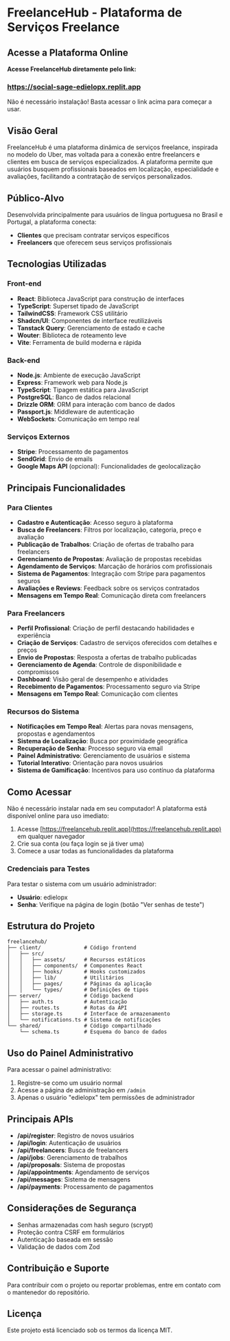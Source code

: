 # FreelanceHub - Plataforma de Serviços Freelance

## Acesse a Plataforma Online

**Acesse FreelanceHub diretamente pelo link:**
### https://social-sage-edielopx.replit.app

Não é necessário instalação! Basta acessar o link acima para começar a usar.

## Visão Geral

FreelanceHub é uma plataforma dinâmica de serviços freelance, inspirada no modelo do Uber, mas voltada para a conexão entre freelancers e clientes em busca de serviços especializados. A plataforma permite que usuários busquem profissionais baseados em localização, especialidade e avaliações, facilitando a contratação de serviços personalizados.

## Público-Alvo

Desenvolvida principalmente para usuários de língua portuguesa no Brasil e Portugal, a plataforma conecta:
- **Clientes** que precisam contratar serviços específicos
- **Freelancers** que oferecem seus serviços profissionais

## Tecnologias Utilizadas

### Front-end
- **React**: Biblioteca JavaScript para construção de interfaces
- **TypeScript**: Superset tipado de JavaScript
- **TailwindCSS**: Framework CSS utilitário
- **Shadcn/UI**: Componentes de interface reutilizáveis
- **Tanstack Query**: Gerenciamento de estado e cache
- **Wouter**: Biblioteca de roteamento leve
- **Vite**: Ferramenta de build moderna e rápida

### Back-end
- **Node.js**: Ambiente de execução JavaScript
- **Express**: Framework web para Node.js
- **TypeScript**: Tipagem estática para JavaScript
- **PostgreSQL**: Banco de dados relacional
- **Drizzle ORM**: ORM para interação com banco de dados
- **Passport.js**: Middleware de autenticação
- **WebSockets**: Comunicação em tempo real

### Serviços Externos
- **Stripe**: Processamento de pagamentos
- **SendGrid**: Envio de emails
- **Google Maps API** (opcional): Funcionalidades de geolocalização

## Principais Funcionalidades

### Para Clientes
- **Cadastro e Autenticação**: Acesso seguro à plataforma
- **Busca de Freelancers**: Filtros por localização, categoria, preço e avaliação
- **Publicação de Trabalhos**: Criação de ofertas de trabalho para freelancers
- **Gerenciamento de Propostas**: Avaliação de propostas recebidas
- **Agendamento de Serviços**: Marcação de horários com profissionais
- **Sistema de Pagamentos**: Integração com Stripe para pagamentos seguros
- **Avaliações e Reviews**: Feedback sobre os serviços contratados
- **Mensagens em Tempo Real**: Comunicação direta com freelancers

### Para Freelancers
- **Perfil Profissional**: Criação de perfil destacando habilidades e experiência
- **Criação de Serviços**: Cadastro de serviços oferecidos com detalhes e preços
- **Envio de Propostas**: Resposta a ofertas de trabalho publicadas
- **Gerenciamento de Agenda**: Controle de disponibilidade e compromissos
- **Dashboard**: Visão geral de desempenho e atividades
- **Recebimento de Pagamentos**: Processamento seguro via Stripe
- **Mensagens em Tempo Real**: Comunicação com clientes

### Recursos do Sistema
- **Notificações em Tempo Real**: Alertas para novas mensagens, propostas e agendamentos
- **Sistema de Localização**: Busca por proximidade geográfica
- **Recuperação de Senha**: Processo seguro via email
- **Painel Administrativo**: Gerenciamento de usuários e sistema
- **Tutorial Interativo**: Orientação para novos usuários
- **Sistema de Gamificação**: Incentivos para uso contínuo da plataforma

## Como Acessar

Não é necessário instalar nada em seu computador! A plataforma está disponível online para uso imediato:

1. Acesse [https://freelancehub.replit.app](https://freelancehub.replit.app) em qualquer navegador
2. Crie sua conta (ou faça login se já tiver uma)
3. Comece a usar todas as funcionalidades da plataforma

### Credenciais para Testes

Para testar o sistema com um usuário administrador:
- **Usuário**: edielopx
- **Senha**: Verifique na página de login (botão "Ver senhas de teste")

## Estrutura do Projeto

```
freelancehub/
├── client/              # Código frontend
│   ├── src/
│   │   ├── assets/      # Recursos estáticos
│   │   ├── components/  # Componentes React
│   │   ├── hooks/       # Hooks customizados
│   │   ├── lib/         # Utilitários
│   │   ├── pages/       # Páginas da aplicação
│   │   └── types/       # Definições de tipos
├── server/              # Código backend
│   ├── auth.ts          # Autenticação
│   ├── routes.ts        # Rotas da API
│   ├── storage.ts       # Interface de armazenamento
│   └── notifications.ts # Sistema de notificações
└── shared/              # Código compartilhado
    └── schema.ts        # Esquema do banco de dados
```

## Uso do Painel Administrativo

Para acessar o painel administrativo:
1. Registre-se como um usuário normal
2. Acesse a página de administração em `/admin`
3. Apenas o usuário "edielopx" tem permissões de administrador

## Principais APIs

- **/api/register**: Registro de novos usuários
- **/api/login**: Autenticação de usuários
- **/api/freelancers**: Busca de freelancers
- **/api/jobs**: Gerenciamento de trabalhos
- **/api/proposals**: Sistema de propostas
- **/api/appointments**: Agendamento de serviços
- **/api/messages**: Sistema de mensagens
- **/api/payments**: Processamento de pagamentos

## Considerações de Segurança

- Senhas armazenadas com hash seguro (scrypt)
- Proteção contra CSRF em formulários
- Autenticação baseada em sessão
- Validação de dados com Zod

## Contribuição e Suporte

Para contribuir com o projeto ou reportar problemas, entre em contato com o mantenedor do repositório.

## Licença

Este projeto está licenciado sob os termos da licença MIT.
